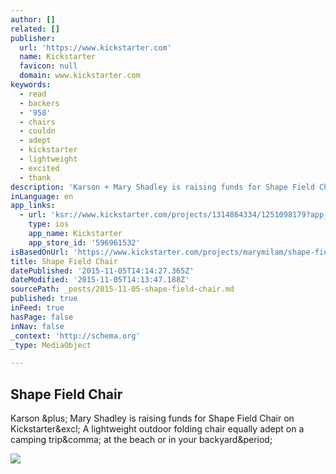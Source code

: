 ```yaml
---
author: []
related: []
publisher:
  url: 'https://www.kickstarter.com'
  name: Kickstarter
  favicon: null
  domain: www.kickstarter.com
keywords:
  - read
  - backers
  - '958'
  - chairs
  - couldn
  - adept
  - kickstarter
  - lightweight
  - excited
  - thank
description: 'Karson + Mary Shadley is raising funds for Shape Field Chair on Kickstarter! A lightweight outdoor folding chair equally adept on a camping trip, at the beach or in your backyard.'
inLanguage: en
app_links:
  - url: 'ksr://www.kickstarter.com/projects/1314864334/1251098179?app_banner=1'
    type: ios
    app_name: Kickstarter
    app_store_id: '596961532'
isBasedOnUrl: 'https://www.kickstarter.com/projects/marymilam/shape-field-chair?ref=discovery'
title: Shape Field Chair
datePublished: '2015-11-05T14:14:27.365Z'
dateModified: '2015-11-05T14:13:47.188Z'
sourcePath: _posts/2015-11-05-shape-field-chair.md
published: true
inFeed: true
hasPage: false
inNav: false
_context: 'http://schema.org'
_type: MediaObject

---
```

<article style=""><h1>Shape Field Chair</h1><p>Karson &amp;plus; Mary Shadley is raising funds for Shape Field Chair on Kickstarter&amp;excl; A lightweight outdoor folding chair equally adept on a camping trip&amp;comma; at the beach or in your backyard&amp;period;</p><img src="https://ksr-ugc.imgix.net/projects/821158/photo-original.jpg?v=1397862856&amp;w=1536&amp;h=1152&amp;fit=crop&amp;auto=format&amp;q=92&amp;s=7783bef478326616243de276ba2a9078" /></article>
